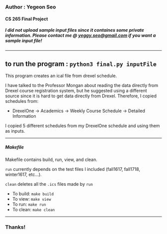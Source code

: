 ### Author : Yegeon Seo

#### CS 265 Final Project

##### I did not upload sample input files since it containes some private information. Please contact me @ yeggy.seo@gmail.com if you want a sample input file!

---
to run the program : 
```python3 final.py inputFile```
---

This program creates an ical file from drexel schedule.

I have talked to the Professor Mongan about reading the data directly from Drexel course registration system, but he suggested using a different source since it is hard to get data directly from Drexel. Therefore, I copied schedules from:

* DrexelOne -> Academics -> Weekly Course Schedule -> Detailed Information 

I copied 5 different schedules from my DrexelOne schedule and using them as inputs. 

----

##### Makefile

Makefile contains build, run, view, and clean. 

```run``` currently depends on the test files I included (fall1617, fall1718, winter1617, etc...).

```clean```  deletes all the `.ics` files made by ```run```

* To build: ```make build```
* To view: ```make view```
* To run: ```make run```
* To clean: ```make clean```

----
### Thanks!




